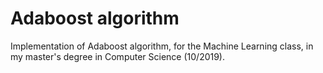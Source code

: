 # Adaboost algorithm

Implementation of Adaboost algorithm, for the Machine Learning class, in my master's degree in Computer Science (10/2019).


